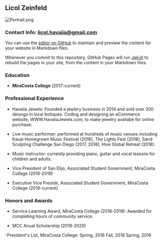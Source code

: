 ## Licol Zeinfeld

![Portrait.png](src)

### Contact Info: [licol.havaiia@gmail.com](url)


You can use the [editor on GitHub](https://github.com/LicolZeinfeld/Homework-4/edit/master/README.md) to maintain and preview the content for your website in Markdown files.

Whenever you commit to this repository, GitHub Pages will run [Jekyll](https://jekyllrb.com/) to rebuild the pages in your site, from the content in your Markdown files.

### Education

- **MiraCosta College** (2017-current)

### Professional Experience

- Havaiia Jewels:
Founded a jewlery business in 2014 and sold over 300 deisngs in local botiques. Coding and designing an eCommerce website, WWW.HavaiiaJewels.com, to make jewelry availabe for online purchase.

- Live music performer: performed at hundreds of music venues including Kauai Homegrown Music Festival (2016), The Lights Fest (2018), Sand Sculpting Challenge San Diego (2017, 2018), Hive Global Retreat (2018).

- Music instructor: currently providing piano, guitar and vocal lessons for children and adults.

- Vice President of San Elijo, Associated Student Government, MiraCosta College (2018-2019)

- Executive Vice Preside, Associated Student Government, MiraCosta College (2019-current)


### Honors and Awards
 
- Service Learning Award, MiraCosta College (2018-2019): 
Awarded for completing hours of community service. 

- MCC Anual Scholarship (2019-2020)

-President's List, MiraCosta College:
Spring, 2018
Fall, 2018
Spring, 2019



